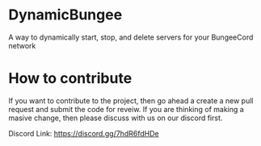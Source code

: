 # DynamicBungee
A way to dynamically start, stop, and delete servers for your BungeeCord network

# How to contribute
If you want to contribute to the project, then go ahead a create a new pull request and submit the code for reveiw.
If you are thinking of making a masive change, then please discuss with us on our discord first.

Discord Link: https://discord.gg/7hdR6fdHDe
